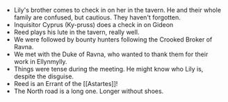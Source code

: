 - Lily's brother comes to check in on her in the tavern. He and their whole family are confused, but cautious. They haven't forgotten.
- Inquisitor Cyprus (Ky-pruss) does a check in on Gideon
- Reed plays his lute in the tavern, really well.
- We were followed by bounty hunters following the Crooked Broker of Ravna.
- We met with the Duke of Ravna, who wanted to thank them for their work in Ellynmylly.
- Things were tense during the meeting. He might know who Lily is, despite the disguise.
- Reed is an Errant of the [[Astartes]]!
- The North road is a long one. Longer without shoes.